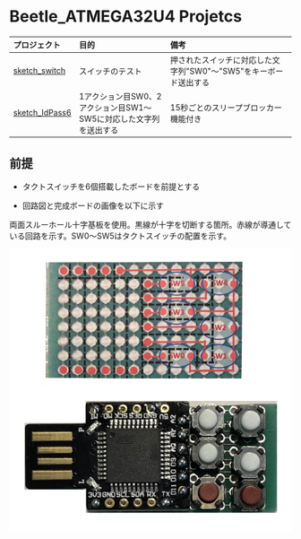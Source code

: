 # Beetle_ATMEGA32U4 Projetcs

| プロジェクト | 目的 | 備考 |
|:--|:--|:--|
| [sketch_switch](sketch_switch.zip) | スイッチのテスト | 押されたスイッチに対応した文字列"SW0"〜"SW5"をキーボード送出する |
| [sketch_IdPass6](sketch_IdPass6.zip) | 1アクション目SW0、2アクション目SW1〜SW5に対応した文字列を送出する | 15秒ごとのスリープブロッカー機能付き |

## 前提

- タクトスイッチを6個搭載したボードを前提とする

- 回路図と完成ボードの画像を以下に示す

両面スルーホール十字基板を使用。黒線が十字を切断する箇所。赤線が導通している回路を示す。SW0〜SW5はタクトスイッチの配置を示す。

![](circuitBoard.png)
